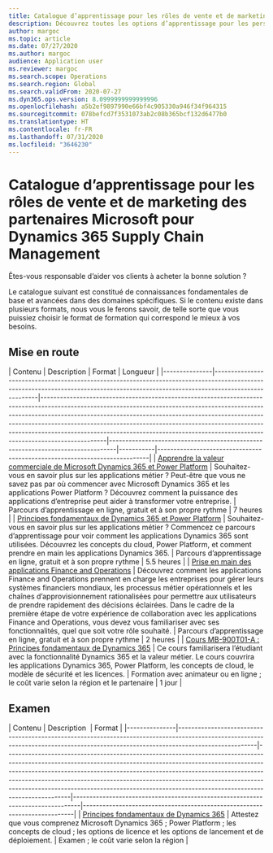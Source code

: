 ```yaml
---
title: Catalogue d’apprentissage pour les rôles de vente et de marketing des partenaires Microsoft pour Dynamics 365 Supply Chain Management
description: Découvrez toutes les options d’apprentissage pour les personnes dotées des rôles de vente et de marketing des partenaires Microsoft qui utilisent Dynamics 365 Supply Chain Management.
author: margoc
ms.topic: article
ms.date: 07/27/2020
ms.author: margoc
audience: Application user
ms.reviewer: margoc
ms.search.scope: Operations
ms.search.region: Global
ms.search.validFrom: 2020-07-27
ms.dyn365.ops.version: 8.0999999999999996
ms.openlocfilehash: a5b2ef9897990e66bf4c905330a946f34f964315
ms.sourcegitcommit: 078befcd7f3531073ab2c08b365bcf132d6477b0
ms.translationtype: HT
ms.contentlocale: fr-FR
ms.lasthandoff: 07/31/2020
ms.locfileid: "3646230"
---
```

# <a name="learning-catalog-for-microsoft-partner-sales-and-marketing-roles-for-dynamics-365-supply-chain-management"></a>Catalogue d’apprentissage pour les rôles de vente et de marketing des partenaires Microsoft pour Dynamics 365 Supply Chain Management

Êtes-vous responsable d’aider vos clients à acheter la bonne solution ?

Le catalogue suivant est constitué de connaissances fondamentales de base et avancées dans des domaines spécifiques. Si le contenu existe dans plusieurs formats, nous vous le ferons savoir, de telle sorte que vous puissiez choisir le format de formation qui correspond le mieux à vos besoins.

## <a name="get-started"></a>Mise en route<a name="get-started"></a>

| Contenu  | Description  | Format  | Longueur    |
|---------------|------------------------------------------------------------------------------------------------------------------------------------------------------------------------------------|--------------------------------------------------------------------------------------------------------------------------------------------------------------------------------------------------------------------------------------------------------------------------------------------------------------------------------------------------------------------------------------------------------------------------|--------------------------------------------------------------------------------|-----------|---------------------------------------------------------------------------|
| [Apprendre la valeur commerciale de Microsoft Dynamics 365 et Power Platform](https://docs.microsoft.com/learn/paths/learn-business-value-of-dynamics-365-and-power-platform/) | Souhaitez-vous en savoir plus sur les applications métier ? Peut-être que vous ne savez pas par où commencer avec Microsoft Dynamics 365 et les applications Power Platform ? Découvrez comment la puissance des applications d’entreprise peut aider à transformer votre entreprise. | Parcours d’apprentissage en ligne, gratuit et à son propre rythme | 7 heures |
| [Principes fondamentaux de Dynamics 365 et Power Platform](https://docs.microsoft.com/learn/paths/dyn-power-plat-bus-app-fundamentals/) | Souhaitez-vous en savoir plus sur les applications métier ? Commencez ce parcours d’apprentissage pour voir comment les applications Dynamics 365 sont utilisées. Découvrez les concepts du cloud, Power Platform, et comment prendre en main les applications Dynamics 365. | Parcours d’apprentissage en ligne, gratuit et à son propre rythme | 5.5 heures |
| [Prise en main des applications Finance and Operations](https://docs.microsoft.com/learn/paths/get-started-finance-operations/) | Découvrez comment les applications Finance and Operations prennent en charge les entreprises pour gérer leurs systèmes financiers mondiaux, les processus métier opérationnels et les chaînes d’approvisionnement rationalisées pour permettre aux utilisateurs de prendre rapidement des décisions éclairées. Dans le cadre de la première étape de votre expérience de collaboration avec les applications Finance and Operations, vous devez vous familiariser avec ses fonctionnalités, quel que soit votre rôle souhaité. | Parcours d’apprentissage en ligne, gratuit et à son propre rythme | 2 heures |
| [Cours MB-900T01-A : Principes fondamentaux de Dynamics 365](https://www.microsoft.com/learning/course.aspx?cid=MB-900T01) | Ce cours familiarisera l’étudiant avec la fonctionnalité Dynamics 365 et la valeur métier. Le cours couvrira les applications Dynamics 365, Power Platform, les concepts de cloud, le modèle de sécurité et les licences. | Formation avec animateur ou en ligne ; le coût varie selon la région et le partenaire | 1 jour |

## <a name="exam"></a>Examen<a name="exam"></a>

| Contenu  | Description   | Format |
|---------------|------------------------------------------------------------------------------------------------------------------------------------------------------------------------------------|--------------------------------------------------------------------------------------------------------------------------------------------------------------------------------------------------------------------------------------------------------------------------------------------------------------------------------------------------------------------------------------------------------------------------|--------------------------------------------------------------------------------|---------------------------------------------------------------------------|
| [Principes fondamentaux de Dynamics 365](https://docs.microsoft.com/learn/certifications/d365-fundamentals?wt.mc_id=learningredirect_certs-web-wwl) | Attestez que vous comprenez Microsoft Dynamics 365 ; Power Platform ; les concepts de cloud ; les options de licence et les options de lancement et de déploiement. | Examen ; le coût varie selon la région |
